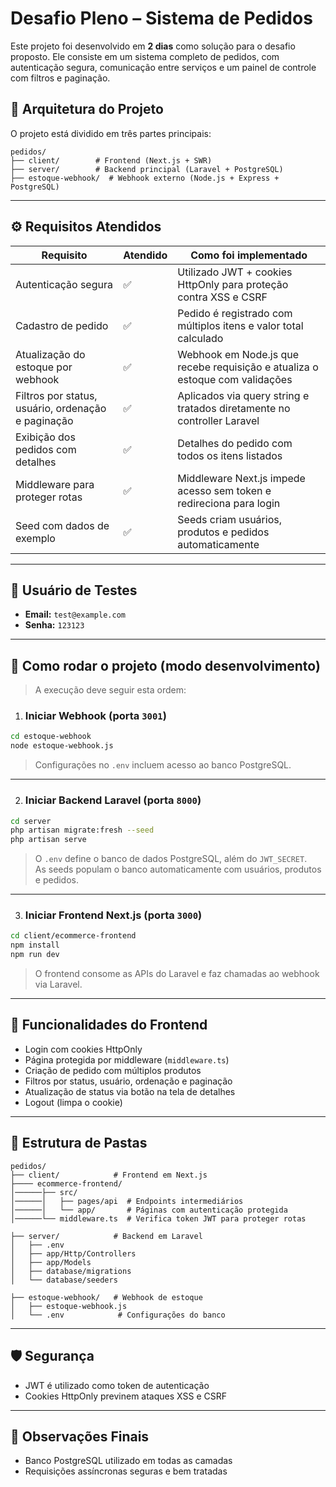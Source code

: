 # Desafio Pleno – Sistema de Pedidos

Este projeto foi desenvolvido em **2 dias** como solução para o desafio proposto. Ele consiste em um sistema completo de pedidos, com autenticação segura, comunicação entre serviços e um painel de controle com filtros e paginação.

## 🧱 Arquitetura do Projeto

O projeto está dividido em três partes principais:

```
pedidos/
├── client/        # Frontend (Next.js + SWR)
├── server/        # Backend principal (Laravel + PostgreSQL)
├── estoque-webhook/  # Webhook externo (Node.js + Express + PostgreSQL)
```

---

## ⚙️ Requisitos Atendidos

| Requisito                                             | Atendido | Como foi implementado                                                                 |
|-------------------------------------------------------|----------|----------------------------------------------------------------------------------------|
| Autenticação segura                                   | ✅       | Utilizado JWT + cookies HttpOnly para proteção contra XSS e CSRF                      |
| Cadastro de pedido                                    | ✅       | Pedido é registrado com múltiplos itens e valor total calculado                       |
| Atualização do estoque por webhook                   | ✅       | Webhook em Node.js que recebe requisição e atualiza o estoque com validações          |
| Filtros por status, usuário, ordenação e paginação    | ✅       | Aplicados via query string e tratados diretamente no controller Laravel               |
| Exibição dos pedidos com detalhes                    | ✅       | Detalhes do pedido com todos os itens listados                                         |
| Middleware para proteger rotas                        | ✅       | Middleware Next.js impede acesso sem token e redireciona para login                   |
| Seed com dados de exemplo                             | ✅       | Seeds criam usuários, produtos e pedidos automaticamente                               |

---

## 👤 Usuário de Testes

- **Email:** `test@example.com`  
- **Senha:** `123123`

---

## 🚀 Como rodar o projeto (modo desenvolvimento)

> A execução deve seguir esta ordem:

1. ### Iniciar Webhook (porta `3001`)

```bash
cd estoque-webhook
node estoque-webhook.js
```

> Configurações no `.env` incluem acesso ao banco PostgreSQL.

---

2. ### Iniciar Backend Laravel (porta `8000`)

```bash
cd server
php artisan migrate:fresh --seed
php artisan serve
```

> O `.env` define o banco de dados PostgreSQL, além do `JWT_SECRET`.  
> As seeds populam o banco automaticamente com usuários, produtos e pedidos.

---

3. ### Iniciar Frontend Next.js (porta `3000`)

```bash
cd client/ecommerce-frontend
npm install
npm run dev
```

> O frontend consome as APIs do Laravel e faz chamadas ao webhook via Laravel.

---

## 🧪 Funcionalidades do Frontend

- Login com cookies HttpOnly
- Página protegida por middleware (`middleware.ts`)
- Criação de pedido com múltiplos produtos
- Filtros por status, usuário, ordenação e paginação
- Atualização de status via botão na tela de detalhes
- Logout (limpa o cookie)

---

## 📁 Estrutura de Pastas

```
pedidos/
├── client/            # Frontend em Next.js
├──── ecommerce-frontend/
│──────├── src/
│──────│   ├── pages/api  # Endpoints intermediários
│──────│   └── app/       # Páginas com autenticação protegida
│──────└── middleware.ts  # Verifica token JWT para proteger rotas

├── server/            # Backend em Laravel
│   ├── .env
│   ├── app/Http/Controllers
│   ├── app/Models
│   ├── database/migrations
│   └── database/seeders

├── estoque-webhook/   # Webhook de estoque
│   ├── estoque-webhook.js
│   └── .env            # Configurações do banco
```

---

## 🛡️ Segurança

- JWT é utilizado como token de autenticação
- Cookies HttpOnly previnem ataques XSS e CSRF

---

## 📝 Observações Finais

- Banco PostgreSQL utilizado em todas as camadas
- Requisições assíncronas seguras e bem tratadas
